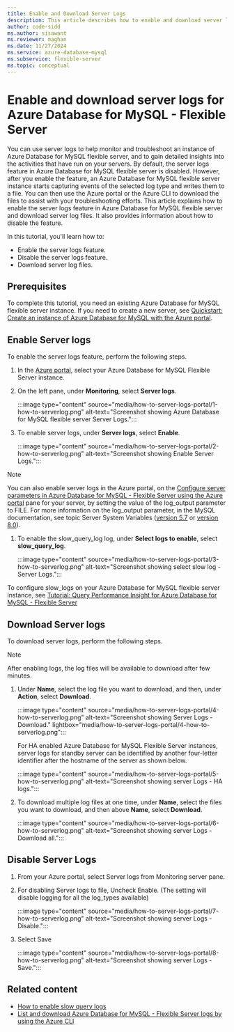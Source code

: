 ```yaml
---
title: Enable and Download Server Logs
description: This article describes how to enable and download server logs for Azure Database for MySQL - Flexible Server by using the Azure portal.
author: code-sidd
ms.author: sisawant
ms.reviewer: maghan
ms.date: 11/27/2024
ms.service: azure-database-mysql
ms.subservice: flexible-server
ms.topic: conceptual
---
```

# Enable and download server logs for Azure Database for MySQL - Flexible Server
You can use server logs to help monitor and troubleshoot an instance of Azure Database for MySQL flexible server, and to gain detailed insights into the activities that have run on your servers.
By default, the server logs feature in Azure Database for MySQL flexible server is disabled. However, after you enable the feature, an Azure Database for MySQL flexible server instance starts capturing events of the selected log type and writes them to a file. You can then use the Azure portal or the Azure CLI to download the files to assist with your troubleshooting efforts.
This article explains how to enable the server logs feature in Azure Database for MySQL flexible server and download server log files. It also provides information about how to disable the feature.

In this tutorial, you'll learn how to:
- Enable the server logs feature.
- Disable the server logs feature.
- Download server log files.

## Prerequisites

To complete this tutorial, you need an existing Azure Database for MySQL flexible server instance. If you need to create a new server, see [Quickstart: Create an instance of Azure Database for MySQL with the Azure portal](quickstart-create-server-portal.md).

## Enable Server logs

To enable the server logs feature, perform the following steps.

1. In the [Azure portal](https://portal.azure.com), select your Azure Database for MySQL Flexible Server instance.

1. On the left pane, under **Monitoring**, select **Server logs**.

    :::image type="content" source="media/how-to-server-logs-portal/1-how-to-serverlog.png" alt-text="Screenshot showing Azure Database for MySQL flexible server Server Logs.":::

1. To enable server logs, under **Server logs**, select **Enable**.

    :::image type="content" source="media/how-to-server-logs-portal/2-how-to-serverlog.png" alt-text="Screenshot showing Enable Server Logs.":::

> [!NOTE]  
> You can also enable server logs in the Azure portal, on the [Configure server parameters in Azure Database for MySQL - Flexible Server using the Azure portal](how-to-configure-server-parameters-portal.md) pane for your server, by setting the value of the log_output parameter to FILE.
> For more information on the log_output parameter, in the MySQL documentation, see topic Server System Variables ([version 5.7](https://dev.mysql.com/doc/refman/5.7/en/server-system-variables.html#sysvar_log_output) or [version 8.0](https://dev.mysql.com/doc/refman/8.0/en/server-system-variables.html#sysvar_log_output)).

1. To enable the slow_query_log log, under **Select logs to enable**, select **slow_query_log**.

    :::image type="content" source="media/how-to-server-logs-portal/3-how-to-serverlog.png" alt-text="Screenshot showing select slow log - Server Logs.":::

To configure slow_logs on your Azure Database for MySQL flexible server instance, see [Tutorial: Query Performance Insight for Azure Database for MySQL - Flexible Server](tutorial-query-performance-insights.md)

## Download Server logs

To download server logs, perform the following steps.
> [!NOTE]  
> After enabling logs, the log files will be available to download after few minutes.

1. Under **Name**, select the log file you want to download, and then, under **Action**, select **Download**.

    :::image type="content" source="media/how-to-server-logs-portal/4-how-to-serverlog.png" alt-text="Screenshot showing Server Logs - Download." lightbox="media/how-to-server-logs-portal/4-how-to-serverlog.png":::

    For HA enabled Azure Database for MySQL Flexible Server instances, server logs for standby server can be identified by another four-letter identifier after the hostname of the server as shown below.

    :::image type="content" source="media/how-to-server-logs-portal/5-how-to-serverlog.png" alt-text="Screenshot showing server Logs - HA logs.":::

1. To download multiple log files at one time, under **Name**, select the files you want to download, and then above **Name**, select **Download**.

    :::image type="content" source="media/how-to-server-logs-portal/6-how-to-serverlog.png" alt-text="Screenshot showing server Logs - Download all.":::

## Disable Server Logs

1. From your Azure portal, select Server logs from Monitoring server pane.

1. For disabling Server logs to file, Uncheck Enable. (The setting will disable logging for all the log_types available)

    :::image type="content" source="media/how-to-server-logs-portal/7-how-to-serverlog.png" alt-text="Screenshot showing server Logs - Disable.":::

1. Select Save

    :::image type="content" source="media/how-to-server-logs-portal/8-how-to-serverlog.png" alt-text="Screenshot showing server Logs - Save.":::

## Related content

- [How to enable slow query logs](./tutorial-query-performance-insights.md#configure-slow-query-logs-by-using-the-azure-portal)
- [List and download Azure Database for MySQL - Flexible Server logs by using the Azure CLI](how-to-server-logs-cli.md)
